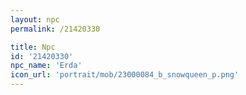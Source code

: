 ```yaml
---
layout: npc
permalink: /21420330

title: Npc
id: '21420330'
npc_name: 'Erda'
icon_url: 'portrait/mob/23000084_b_snowqueen_p.png'
---
```

